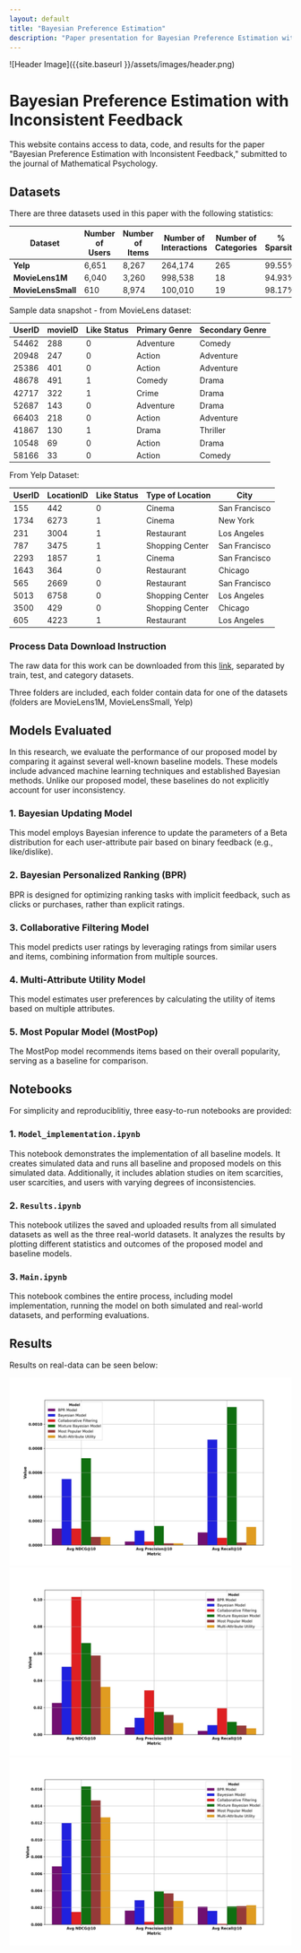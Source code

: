 ```yaml
---
layout: default
title: "Bayesian Preference Estimation"
description: "Paper presentation for Bayesian Preference Estimation with Inconsistent Feedback Submitted to Journal of Mathematical Psychology"
---
```


![Header Image]({{site.baseurl }}/assets/images/header.png)


# Bayesian Preference Estimation with Inconsistent Feedback

This website contains access to data, code, and results for the paper "Bayesian Preference Estimation with Inconsistent Feedback," submitted to the journal of Mathematical Psychology.

## Datasets

There are three datasets used in this paper with the following statistics:


| **Dataset**       | **Number of Users** | **Number of Items** | **Number of Interactions** | **Number of Categories** | **% Sparsity** |
|-------------------|---------------------|---------------------|----------------------------|--------------------------|----------------|
| **Yelp**          | 6,651               | 8,267               | 264,174                    | 265                      | 99.55%         |
| **MovieLens1M**   | 6,040               | 3,260               | 998,538                    | 18                       | 94.93%         |
| **MovieLensSmall**| 610                 | 8,974               | 100,010                    | 19                       | 98.17%         |

Sample data snapshot - from MovieLens dataset:

| **UserID** | **movieID** | **Like Status** | **Primary Genre** | **Secondary Genre** |
|--------|---------|-------------|---------------|-----------------|
| 54462  | 288     | 0           | Adventure     | Comedy          |
| 20948  | 247     | 0           | Action        | Adventure       |
| 25386  | 401     | 0           | Action        | Adventure       |
| 48678  | 491     | 1           | Comedy        | Drama           |
| 42717  | 322     | 1           | Crime         | Drama           |
| 52687  | 143     | 0           | Adventure     | Drama           |
| 66403  | 218     | 0           | Action        | Adventure       |
| 41867  | 130     | 1           | Drama         | Thriller        |
| 10548  | 69      | 0           | Action        | Drama           |
| 58166  | 33      | 0           | Action        | Comedy          |

From Yelp Dataset:

| **UserID** | **LocationID** | **Like Status** | **Type of Location**  | **City**          |
|--------|---------|-------------|-------------------|----------------|
| 155    | 442     | 0           | Cinema            | San Francisco  |
| 1734   | 6273    | 1           | Cinema            | New York       |
| 231    | 3004    | 1           | Restaurant        | Los Angeles    |
| 787    | 3475    | 1           | Shopping Center   | San Francisco  |
| 2293   | 1857    | 1           | Cinema            | San Francisco  |
| 1643   | 364     | 0           | Restaurant        | Chicago        |
| 565    | 2669    | 0           | Restaurant        | San Francisco  |
| 5013   | 6758    | 0           | Shopping Center   | Los Angeles    |
| 3500   | 429     | 0           | Shopping Center   | Chicago        |
| 605    | 4223    | 1           | Restaurant        | Los Angeles    |


### Process Data Download Instruction
The raw data for this work can be downloaded from this [link](https://drive.google.com/drive/folders/1FJuFtMRYNtdmvzy-gaC1eynusRdsnnoJ?usp=sharing), separated by train, test, and category datasets.

Three folders are included, each folder contain data for one of the datasets (folders are MovieLens1M, MovieLensSmall, Yelp)
## Models Evaluated


In this research, we evaluate the performance of our proposed model by comparing it against several well-known baseline models. These models include advanced machine learning techniques and established Bayesian methods. Unlike our proposed model, these baselines do not explicitly account for user inconsistency.

### 1. Bayesian Updating Model
This model employs Bayesian inference to update the parameters of a Beta distribution for each user-attribute pair based on binary feedback (e.g., like/dislike). 

### 2. Bayesian Personalized Ranking (BPR)
BPR is designed for optimizing ranking tasks with implicit feedback, such as clicks or purchases, rather than explicit ratings.

### 3. Collaborative Filtering Model
This model predicts user ratings by leveraging ratings from similar users and items, combining information from multiple sources.

### 4. Multi-Attribute Utility Model
This model estimates user preferences by calculating the utility of items based on multiple attributes.

### 5. Most Popular Model (MostPop)
The MostPop model recommends items based on their overall popularity, serving as a baseline for comparison.

## Notebooks

For simplicity and reproduciblitiy, three easy-to-run notebooks are provided:

### 1. `Model_implementation.ipynb`
This notebook demonstrates the implementation of all baseline models. It creates simulated data and runs all baseline and proposed models on this simulated data. Additionally, it includes ablation studies on item scarcities, user scarcities, and users with varying degrees of inconsistencies.

### 2. `Results.ipynb`
This notebook utilizes the saved and uploaded results from all simulated datasets as well as the three real-world datasets. It analyzes the results by plotting different statistics and outcomes of the proposed model and baseline models.

### 3. `Main.ipynb`
This notebook combines the entire process, including model implementation, running the model on both simulated and real-world datasets, and performing evaluations.

## Results

Results on real-data can be seen below:

![Yelp Dataset Results](./bayesian/figs/Yelp_performance_comparison.jpg)
![MovieLens 1M Dataset Results](./bayesian/figs/MovieLens1M_performance_comparison.jpg)
![MovieLens Small Dataset Results](./bayesian/figs/MovieLensSmall_performance_comparison.jpg)
